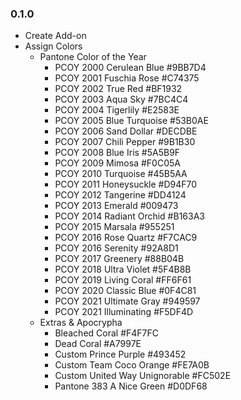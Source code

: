 ### 0.1.0
- Create Add-on
- Assign Colors
  - Pantone Color of the Year
    - PCOY 2000  Cerulean Blue      #9BB7D4
    - PCOY 2001  Fuschia Rose       #C74375
    - PCOY 2002  True Red           #BF1932
    - PCOY 2003  Aqua Sky           #7BC4C4
    - PCOY 2004  Tigerlily          #E2583E
    - PCOY 2005  Blue Turquoise     #53B0AE
    - PCOY 2006  Sand Dollar        #DECDBE
    - PCOY 2007  Chili Pepper       #9B1B30
    - PCOY 2008  Blue Iris          #5A5B9F
    - PCOY 2009  Mimosa             #F0C05A
    - PCOY 2010  Turquoise          #45B5AA
    - PCOY 2011  Honeysuckle        #D94F70
    - PCOY 2012  Tangerine          #DD4124
    - PCOY 2013  Emerald            #009473
    - PCOY 2014  Radiant Orchid     #B163A3
    - PCOY 2015  Marsala            #955251
    - PCOY 2016  Rose Quartz        #F7CAC9
    - PCOY 2016  Serenity           #92A8D1
    - PCOY 2017  Greenery           #88B04B
    - PCOY 2018  Ultra Violet       #5F4B8B
    - PCOY 2019  Living Coral       #FF6F61
    - PCOY 2020  Classic Blue       #0F4C81
    - PCOY 2021  Ultimate Gray      #949597
    - PCOY 2021  Illuminating       #F5DF4D
  - Extras & Apocrypha
    - Bleached Coral                #F4F7FC
    - Dead Coral                    #A7997E
    - Custom Prince Purple          #493452
    - Custom Team Coco Orange       #FE7A0B
    - Custom United Way Unignorable #FC502E
    - Pantone 383 A Nice Green      #D0DF68
